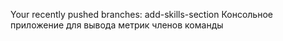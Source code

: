  Your recently pushed branches:
add-skills-section
Консольное приложение для вывода метрик членов команды
